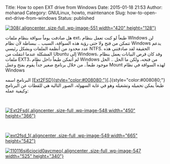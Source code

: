 Title: How to open EXT drive from Windows
Date: 2015-01-18 21:53
Author: mohanad
Category: GNULinux, howto, maintenance
Slug: how-to-open-ext-drive-from-windows
Status: published

[![308](../../static/images/how-to-open-ext-drive-from-windows/308.jpg){.aligncenter .size-full .wp-image-551 width="420" height="128"}](../../static/images/how-to-open-ext-drive-from-windows/308.jpg)

هل صادفت يوماً سواقة بنظام ملفات ext، طبعاً لو كنت تعمل بنظام WIndows لن تتمكن من فتح ولا حتى رؤية هذه السواقة، السبب .. ببساطة لأن نظام Windows يدعم عدد محدود من أنظمة الملفات وبشكل رئيسي NTFS. الحقيقة لقد صادفتني هذه المشكلة عندما انتقلت من Ubuntu إلى Windows، وقد كان قرص البيانات يعمل بنظام ملفات EXT3، لم أتمكن طبعاً داخل نظام Windows من فتحه، ولكن ما الحل .. الحل موجود طبعاً.. من خلال برنامج صغير جداً يقوم بفتح وعمل Mount لهذه السواقة في نظام Windows

البرنامج اسمه [[Ext2FSD]{style="color:#008080;"}](http://www.ext2fsd.com/)[،]{style="color:#008080;"} طبعاً يمكن تحميله وتشغيله وهو في غاية السهولة، الصور التالية هي للقطات عن البرنامج وكيفية عمله:

 

[![Ext2Fsd](../../static/images/how-to-open-ext-drive-from-windows/Ext2Fsd.png){.aligncenter .size-full .wp-image-548 width="450" height="366"}](../../static/images/how-to-open-ext-drive-from-windows/Ext2Fsd.png)

 

[![ext2fsd\_1](../../static/images/how-to-open-ext-drive-from-windows/ext2fsd_1.png){.aligncenter .size-full .wp-image-549 width="665" height="542"}](../../static/images/how-to-open-ext-drive-from-windows/ext2fsd_1.png)

[![110116sj6ciocjd0avcmeo](../../static/images/how-to-open-ext-drive-from-windows/110116sj6ciocjd0avcmeo.png){.aligncenter .size-full .wp-image-547 width="525" height="340"}](../../static/images/how-to-open-ext-drive-from-windows/110116sj6ciocjd0avcmeo.png)

 

 

